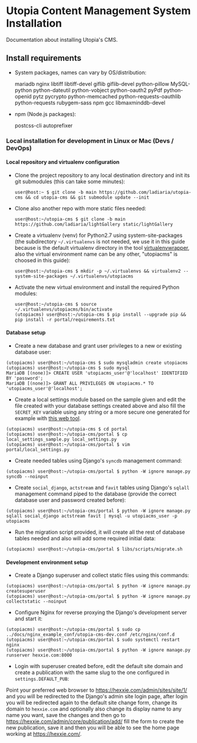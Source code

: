 # Utopia Content Management System Installation

Documentation about installing Utopia's CMS.

## Install requirements

- System packages, names can vary by OS/distribution:

  mariadb nginx libtiff libtiff-devel giflib giflib-devel python-pillow MySQL-python python-dateutil python-vobject python-oauth2 pyPdf python-openid pytz pycrypto python-memcached python-requests-oauthlib python-requests rubygem-sass npm gcc libmaxminddb-devel

- npm (Node.js packages):

  postcss-cli autoprefixer

### Local installation for development in Linux or Mac (Devs / DevOps)

#### Local repository and virtualenv configuration

- Clone the project repository to any local destination directory and init its git submodules (this can take some minutes):

  `user@host:~ $ git clone -b main https://github.com/ladiaria/utopia-cms && cd utopia-cms && git submodule update --init`

- Clone also another repo with more static files needed:

  `user@host:~/utopia-cms $ git clone -b main https://github.com/ladiaria/lightGallery static/lightGallery`

- Create a virtualenv (venv) for Python2.7 using system-site-packages (the subdirectory `~/.virtualenvs` is not needed, we use it in this guide because is the default virtualenv directory in the tool [virtualenvwrapper](https://virtualenvwrapper.readthedocs.io/), also the virtual environment name can be any other, "utopiacms" is choosed in this guide):

  `user@host:~/utopia-cms $ mkdir -p ~/.virtualenvs && virtualenv2 --system-site-packages ~/.virtualenvs/utopiacms`

- Activate the new virtual environment and install the required Python modules:

  ```
  user@host:~/utopia-cms $ source ~/.virtualenvs/utopiacms/bin/activate
  (utopiacms) user@host:~/utopia-cms $ pip install --upgrade pip && pip install -r portal/requirements.txt
  ```

#### Database setup

- Create a new database and grant user privileges to a new or existing database user:

```
(utopiacms) user@host:~/utopia-cms $ sudo mysqladmin create utopiacms
(utopiacms) user@host:~/utopia-cms $ sudo mysql
MariaDB [(none)]> CREATE USER 'utopiacms_user'@'localhost' IDENTIFIED BY 'password';
MariaDB [(none)]> GRANT ALL PRIVILEGES ON utopiacms.* TO 'utopiacms_user'@'localhost';
```

- Create a local settings module based on the sample given and edit the file created with your database settings created above and also fill the `SECRET_KEY` variable using any string or a more secure one generated for example with [this web tool](https://djecrety.ir/).

```
(utopiacms) user@host:~/utopia-cms $ cd portal
(utopiacms) user@host:~/utopia-cms/portal $ cp local_settings_sample.py local_settings.py
(utopiacms) user@host:~/utopia-cms/portal $ vim portal/local_settings.py
```

- Create needed tables using Django's `syncdb` management command:

`(utopiacms) user@host:~/utopia-cms/portal $ python -W ignore manage.py syncdb --noinput`

- Create `social_django`, `actstream` and `favit` tables using Django's `sqlall` management command piped to the database (provide the correct database user and password created before):

`(utopiacms) user@host:~/utopia-cms/portal $ python -W ignore manage.py sqlall social_django actstream favit | mysql -u utopiacms_user -p utopiacms`

- Run the migration script provided, it will create all the rest of database tables needed and also will add some required initial data:

`(utopiacms) user@host:~/utopia-cms/portal $ libs/scripts/migrate.sh`

#### Development environment setup

- Create a Django superuser and collect static files using this commands:

```
(utopiacms) user@host:~/utopia-cms/portal $ python -W ignore manage.py createsuperuser
(utopiacms) user@host:~/utopia-cms/portal $ python -W ignore manage.py collectstatic --noinput
```

- Configure Nginx for reverse proxying the Django's development server and start it:

```
(utopiacms) user@host:~/utopia-cms/portal $ sudo cp ../docs/nginx_example_conf/utopia-cms-dev.conf /etc/nginx/conf.d
(utopiacms) user@host:~/utopia-cms/portal $ sudo systemctl restart nginx
(utopiacms) user@host:~/utopia-cms/portal $ python -W ignore manage.py runserver hexxie.com:8000
```

- Login with superuser created before, edit the default site domain and create a publication with the same slug to the one configured in `settings.DEFAULT_PUB`:

Point your preferred web browser to https://hexxie.com/admin/sites/site/1/ and you will be redirected to the Django's admin site login page, after login you will be redirected again to the default site change form, change its domain to `hexxie.com` and optionally also change its display name to any name you want, save the changes and then go to https://hexxie.com/admin/core/publication/add/ fill the form to create the new publication, save it and then you will be able to see the home page working at https://hexxie.com/.
